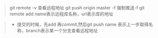 > git remote -v 查看远程地址
> git push origin master -f 强制推送-f
> git remote add <name> <url> name表示远程库名称，url表示库的地址

> *   提交的时候，先add 再commit,然后git push <name><branch>name 表示上一步取得名称，branch表示某一个分支查看远程地址